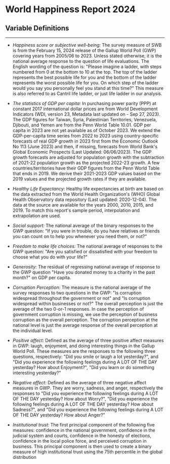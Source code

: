 # World Happiness Report 2024

## Variable Definitions

---

- _Happiness score or subjective well-being:_ The survey measure of SWB is from the February 15, 2024 release of the Gallup World Poll (GWP) covering years from 2005/06 to 2023. Unless stated otherwise, it is the national average response to the question of life evaluations. The English wording of the question is: "Please imagine a ladder, with steps numbered from 0 at the bottom to 10 at the top. The top of the ladder represents the best possible life for you and the bottom of the ladder represents the worst possible life for you. On which step of the ladder would you say you personally feel you stand at this time?" This measure is also referred to as Cantril life ladder, or just life ladder in our analysis.

- _The statistics of GDP per capita:_ In purchasing power parity (PPP) at constant 2017 international dollar prices are from World Development Indicators (WDI, version 23, Metadata last updated on - Sep 27, 2023). The GDP figures for Taiwan, Syria, Palestinian Territories, Venezuela, Djibouti, and Yemen are from the Penn World Table 10.01. GDP per capita in 2023 are not yet available as of October 2023. We extend the GDP-per-capita time series from 2022 to 2023 using country-specific forecasts of real GDP growth in 2023 first from the Economic Outlook No 113 (June 2023) and then, if missing, forecasts from World Bank's Global Economic Prospects (Last Updated: 06/06/2023). The GDP growth forecasts are adjusted for population growth with the subtraction of 2021-22 population growth as the projected 2022-23 growth. A few countries/territories have their GDP figures from the Penn World Table that ends in 2019. We derive their 2021-2023 GDP values based on the 2019 values and the projected growth rates if they are available.

- _Healthy Life Expectancy:_ Healthy life expectancies at birth are based on the data extracted from the World Health Organization's (WHO) Global Health Observatory data repository (Last updated: 2020-12-04). The data at the source are available for the years 2000, 2010, 2015, and 2019. To match this report's sample period, interpolation and extrapolation are used.

- _Social support:_ The national average of the binary responses to the GWP question: "If you were in trouble, do you have relatives or friends you can count on to help you whenever you need them, or not?"

- _Freedom to make life choices:_ The national average of responses to the GWP question: "Are you satisfied or dissatisfied with your freedom to choose what you do with your life?"

- _Generosity:_ The residual of regressing national average of response to the GWP question "Have you donated money to a charity in the past month?" on GDP per capita.

- _Corruption Perception:_ The measure is the national average of the survey responses to two questions in the GWP: "Is corruption widespread throughout the government or not" and "Is corruption widespread within businesses or not?" The overall perception is just the average of the two 0-or-1 responses. In case the perception of government corruption is missing, we use the perception of business corruption as the overall perception. The corruption perception at the national level is just the average response of the overall perception at the individual level.

- _Positive affect:_ Defined as the average of three positive affect measures in GWP: laugh, enjoyment, and doing interesting things in the Gallup World Poll. These measures are the responses to the following three questions, respectively: "Did you smile or laugh a lot yesterday?", and "Did you experience the following feelings during A LOT OF THE DAY yesterday? How about Enjoyment?", "Did you learn or do something interesting yesterday?"

- _Negative affect:_ Defined as the average of three negative affect measures in GWP. They are worry, sadness, and anger, respectively the responses to "Did you experience the following feelings during A LOT OF THE DAY yesterday? How about Worry?", "Did you experience the following feelings during A LOT OF THE DAY yesterday? How about Sadness?", and "Did you experience the following feelings during A LOT OF THE DAY yesterday? How about Anger?"

- _Institutional trust:_ The first principal component of the following five measures: confidence in the national government, confidence in the judicial system and courts, confidence in the honesty of elections, confidence in the local police force, and perceived corruption in business. This principal component is then used to create a binary measure of high institutional trust using the 75th percentile in the global distribution
